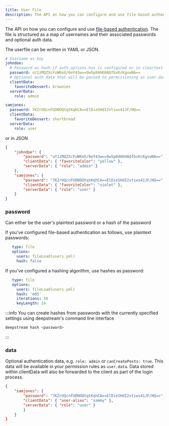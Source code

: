 ```yaml
---
title: User File
description: The API on how you can configure and use file-based authentication
---
```


The API on how you can configure and use [file-based authentication](../../tutorials/core/auth/file). The file is structured as a map of usernames and their associated passwords and optional auth data.

The userfile can be written in YAML or JSON.

```yaml
# Username as key
johndoe:
  # Password as hash if auth.options.has is configured or in cleartext
  password: uY2zMQZXcFuWKeX/6eY43w==9wSp046KHAQfbvKcKgvwNA==
  # Optional auth data that will be passed to permissioning as user.data
  clientData:
    favoriteDessert: brownies
  serverData:
    role: admin

samjones:
  password: 7KZrUQcnFUDNOQtqtKqhCA==ElDieSHdI2vtiws41JF/HQ==
  clientData:
    favoriteDessert: shortbread
  serverData:
    role: user
```

or in JSON

```json
{
    "johndoe": {
        "password": "uY2zMQZXcFuWKeX/6eY43w==9wSp046KHAQfbvKcKgvwNA==",
        "clientData": { "favoriteColor": "yellow" },
        "serverData": { "role": "admin" }
    },
    "samjones": {
        "password": "7KZrUQcnFUDNOQtqtKqhCA==ElDieSHdI2vtiws41JF/HQ==",
        "clientData": { "favoriteColor": "violet" },
        "serverData": { "role": "user" }
    }
}
```


### password
Can either be the user's plaintext password or a hash of the password

If you've configured file-based authentication as follows, use plaintext passwords:

```yaml
   type: file
   options:
     users: fileLoad(users.yml)
     hash: false
```

If you've configured a hashing algorithm, use hashes as password:

```yaml
   type: file
   options:
     users: fileLoad(users.yml)
     hash: 'md5'
     iterations: 50
     keyLength: 16

```

:::info
You can create hashes from passwords with the currently specified settings using deepstream's command line interface

```bash
deepstream hash <password>
```
:::

### data
Optional authentication data, e.g. `role: admin` or `canCreatePosts: true`. This data will be available in your permission rules as `user.data`. Data stored within clientData will also be forwarded to the client as part of the login process.

```json
{
    "samjones": {
        "password": "7KZrUQcnFUDNOQtqtKqhCA==ElDieSHdI2vtiws41JF/HQ==",
        "clientData": { "user-alias": "sammy" },
        "serverData": { "role": "user" }
        }
    }
}
```
